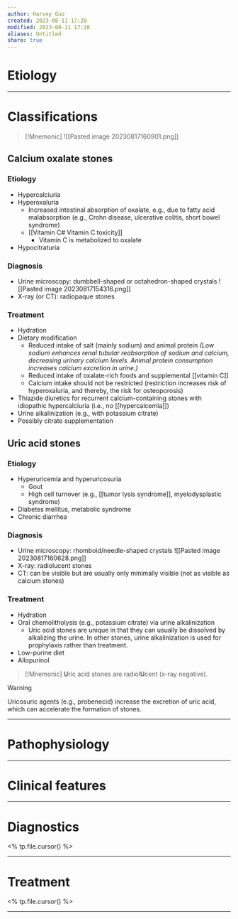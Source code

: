 ```yaml
---
author: Harvey Guo
created: 2023-08-11 17:28
modified: 2023-08-11 17:28
aliases: Untitled
share: true
---
```

# Etiology


---
# Classifications
>[!Mnemonic] 
>![[Pasted image 20230817160901.png]]
## Calcium oxalate stones
### Etiology
- Hypercalciuria
- Hyperoxaluria
	- Increased intestinal absorption of oxalate, e.g., due to fatty acid malabsorption (e.g., Crohn disease, ulcerative colitis, short bowel syndrome)
	 - [[Vitamin C# Vitamin C toxicity]]
		 - Vitamin C is metabolized to oxalate
- Hypocitraturia
### Diagnosis
- Urine microscopy: dumbbell-shaped or octahedron-shaped crystals ![[Pasted image 20230817154316.png]]
- X-ray (or CT): radiopaque stones
### Treatment
- Hydration
- Dietary modification
	- Reduced intake of salt (mainly sodium) and animal protein *(Low sodium enhances renal tubular reabsorption of sodium and calcium, decreasing urinary calcium levels. Animal protein consumption increases calcium excretion in urine.)*
	- Reduced intake of oxalate-rich foods and supplemental [[vitamin C]]
	- Calcium intake should not be restricted (restriction increases risk of hyperoxaluria, and thereby, the risk for osteoporosis) 
- Thiazide diuretics for recurrent calcium-containing stones with idiopathic hypercalciuria (i.e., no [[hypercalcemia]]) 
- Urine alkalinization (e.g., with potassium citrate)
- Possibly citrate supplementation
## Uric acid stones
### Etiology
- Hyperuricemia and hyperuricosuria
	- Gout
	- High cell turnover (e.g., [[tumor lysis syndrome]], myelodysplastic syndrome)
- Diabetes mellitus, metabolic syndrome
- Chronic diarrhea
### Diagnosis
- Urine microscopy: rhomboid/needle-shaped crystals ![[Pasted image 20230817160628.png]]
- X-ray: radiolucent stones
- CT: can be visible but are usually only minimally visible (not as visible as calcium stones)
### Treatment
- Hydration
- Oral chemolitholysis (e.g., potassium citrate) via urine alkalinization 
	- Uric acid stones are unique in that they can usually be dissolved by alkalizing the urine. In other stones, urine alkalinization is used for prophylaxis rather than treatment.
- Low-purine diet
- Allopurinol
>[!Mnemonic] 
>**U**ric acid stones are radiol**U**cent (x-ray negative).

>[!warning] 
>Uricosuric agents (e.g., probenecid) increase the excretion of uric acid, which can accelerate the formation of stones.


---
# Pathophysiology


---
# Clinical features


---
# Diagnostics
<% tp.file.cursor() %>

---
# Treatment
<% tp.file.cursor() %>

---

